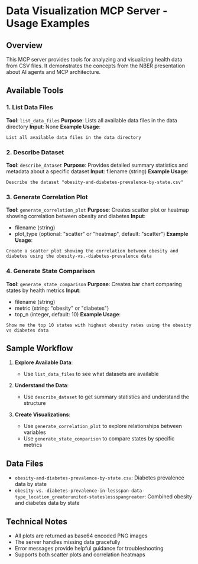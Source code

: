 # Data Visualization MCP Server - Usage Examples

## Overview
This MCP server provides tools for analyzing and visualizing health data from CSV files. It demonstrates the concepts from the NBER presentation about AI agents and MCP architecture.

## Available Tools

### 1. List Data Files
**Tool**: `list_data_files`
**Purpose**: Lists all available data files in the data directory
**Input**: None
**Example Usage**:
```
List all available data files in the data directory
```

### 2. Describe Dataset
**Tool**: `describe_dataset`
**Purpose**: Provides detailed summary statistics and metadata about a specific dataset
**Input**: filename (string)
**Example Usage**:
```
Describe the dataset "obesity-and-diabetes-prevalence-by-state.csv"
```

### 3. Generate Correlation Plot
**Tool**: `generate_correlation_plot`
**Purpose**: Creates scatter plot or heatmap showing correlation between obesity and diabetes
**Input**: 
- filename (string)
- plot_type (optional: "scatter" or "heatmap", default: "scatter")
**Example Usage**:
```
Create a scatter plot showing the correlation between obesity and diabetes using the obesity-vs.-diabetes-prevalence data
```

### 4. Generate State Comparison
**Tool**: `generate_state_comparison`
**Purpose**: Creates bar chart comparing states by health metrics
**Input**:
- filename (string)
- metric (string: "obesity" or "diabetes")
- top_n (integer, default: 10)
**Example Usage**:
```
Show me the top 10 states with highest obesity rates using the obesity vs diabetes data
```

## Sample Workflow

1. **Explore Available Data**:
   - Use `list_data_files` to see what datasets are available

2. **Understand the Data**:
   - Use `describe_dataset` to get summary statistics and understand the structure

3. **Create Visualizations**:
   - Use `generate_correlation_plot` to explore relationships between variables
   - Use `generate_state_comparison` to compare states by specific metrics

## Data Files
- `obesity-and-diabetes-prevalence-by-state.csv`: Diabetes prevalence data by state
- `obesity-vs.-diabetes-prevalence-in-lessspan-data-type_location_greaterunited-stateslessspangreater`: Combined obesity and diabetes data by state

## Technical Notes
- All plots are returned as base64 encoded PNG images
- The server handles missing data gracefully
- Error messages provide helpful guidance for troubleshooting
- Supports both scatter plots and correlation heatmaps
